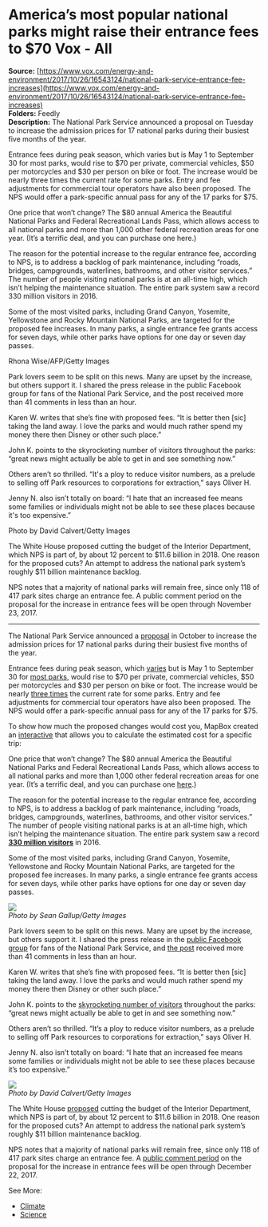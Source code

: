 # America’s most popular national parks might raise their entrance fees to $70 Vox - All

**Source:** [https://www.vox.com/energy-and-environment/2017/10/26/16543124/national-park-service-entrance-fee-increases](https://www.vox.com/energy-and-environment/2017/10/26/16543124/national-park-service-entrance-fee-increases)  
**Folders:** Feedly  
**Description:** The National Park Service announced a proposal on Tuesday to increase the admission prices for 17 national parks during their busiest five months of the year.

Entrance fees during peak season, which varies but is May 1 to September 30 for most parks, would rise to $70 per private, commercial vehicles, $50 per motorcycles and $30 per person on bike or foot. The increase would be nearly three times the current rate for some parks. Entry and fee adjustments for commercial tour operators have also been proposed. The NPS would offer a park-specific annual pass for any of the 17 parks for $75.

One price that won’t change? The $80 annual America the Beautiful National Parks and Federal Recreational Lands Pass, which allows access to all national parks and more than 1,000 other federal recreation areas for one year. (It’s a terrific deal, and you can purchase one here.)

The reason for the potential increase to the regular entrance fee, according to NPS, is to address a backlog of park maintenance, including “roads, bridges, campgrounds, waterlines, bathrooms, and other visitor services.” The number of people visiting national parks is at an all-time high, which isn’t helping the maintenance situation. The entire park system saw a record 330 million visitors in 2016.

Some of the most visited parks, including Grand Canyon, Yosemite, Yellowstone and Rocky Mountain National Parks, are targeted for the proposed fee increases. In many parks, a single entrance fee grants access for seven days, while other parks have options for one day or seven day passes.

 Rhona Wise/AFP/Getty Images

Park lovers seem to be split on this news. Many are upset by the increase, but others support it. I shared the press release in the public Facebook group for fans of the National Park Service, and the post received more than 41 comments in less than an hour.

Karen W. writes that she’s fine with proposed fees. “It is better then [sic] taking the land away. I love the parks and would much rather spend my money there then Disney or other such place.”

John K. points to the skyrocketing number of visitors throughout the parks: “great news might actually be able to get in and see something now.”

Others aren’t so thrilled. “It's a ploy to reduce visitor numbers, as a prelude to selling off Park resources to corporations for extraction,” says Oliver H.

Jenny N. also isn’t totally on board: “I hate that an increased fee means some families or individuals might not be able to see these places because it's too expensive.”

 Photo by David Calvert/Getty Images

The White House proposed cutting the budget of the Interior Department, which NPS is part of, by about 12 percent to $11.6 billion in 2018. One reason for the proposed cuts? An attempt to address the national park system’s roughly $11 billion maintenance backlog.

NPS notes that a majority of national parks will remain free, since only 118 of 417 park sites charge an entrance fee. A public comment period on the proposal for the increase in entrance fees will be open through November 23, 2017.


---

<div><div><p>The National Park Service announced a <a href="https://www.nps.gov/orgs/1207/10-24-2017-fee-changes-proposal.htm">proposal</a> in October to increase the admission prices for 17 national parks during their busiest five months of the year.</p></div><div><p>Entrance fees during peak season, which <a href="https://www.lonelyplanet.com/north-america/travel-tips-and-articles/when-is-the-best-time-to-visit-us-and-canadas-national-parks/40625c8c-8a11-5710-a052-1479d277f5eb">varies</a> but is May 1 to September 30 for <a href="http://www.oregonlive.com/travel/index.ssf/2017/10/national_park_fees_could_nearly_triple_during_peak_season.html">most parks</a>, would rise to $70 per private, commercial vehicles, $50 per motorcycles and $30 per person on bike or foot. The increase would be nearly <a href="http://www.oregonlive.com/travel/index.ssf/2017/10/national_park_fees_could_nearly_triple_during_peak_season.html">three times</a> the current rate for some parks. Entry and fee adjustments for commercial tour operators have also been proposed. The NPS would offer a park-specific annual pass for any of the 17 parks for $75.</p></div><div><p>To show how much the proposed changes would cost you, MapBox created an <a href="https://blog.mapbox.com/the-cost-of-national-parks-8eb201d8e0a9">interactive</a> that allows you to calculate the estimated cost for a specific trip:</p></div><div><p>One price that won’t change? The $80 annual America the Beautiful National Parks and Federal Recreational Lands Pass, which allows access to all national parks and more than 1,000 other federal recreation areas for one year. (It’s a terrific deal, and you can purchase one <a href="https://www.nps.gov/planyourvisit/passes.htm#">here</a>.)</p></div><div><p>The reason for the potential increase to the regular entrance fee, according to NPS, is to address a backlog of park maintenance, including “roads, bridges, campgrounds, waterlines, bathrooms, and other visitor services.” The number of people visiting national parks is at an all-time high, which isn’t helping the maintenance situation. The entire park system saw a record <a href="http://www.latimes.com/travel/la-tr-nps-crowds-20170228-story.html"><strong>330 million visitors</strong></a> in 2016.</p></div><div><p>Some of the most visited parks, including Grand Canyon, Yosemite, Yellowstone and Rocky Mountain National Parks, are targeted for the proposed fee increases. In many parks, a single entrance fee grants access for seven days, while other parks have options for one day or seven day passes.</p></div><div><div><div><div><div><div><a href="https://platform.vox.com/wp-content/uploads/sites/2/chorus/uploads/chorus_asset/file/9552955/452873320.jpg?quality=90&amp;strip=all&amp;crop=0,0,100,100"><img src="https://platform.vox.com/wp-content/uploads/sites/2/chorus/uploads/chorus_asset/file/9552955/452873320.jpg?quality=90&amp;strip=all&amp;crop=0%2C0%2C100%2C100&amp;w=1080"></a></div></div></div><div><cite>Photo by Sean Gallup/Getty Images</cite></div></div></div></div><div><p>Park lovers seem to be split on this news. Many are upset by the increase, but others support it. I shared the press release in the <a href="https://www.facebook.com/groups/National.Park.Service/">public Facebook group</a> for fans of the National Park Service, and <a href="https://www.facebook.com/groups/National.Park.Service/permalink/10156040979455832/">the post</a> received more than 41 comments in less than an hour.</p></div><div><p>Karen W. writes that she’s fine with proposed fees. “It is better then [sic] taking the land away. I love the parks and would much rather spend my money there then Disney or other such place.”</p></div><div><p>John K. points to the <a href="https://www.npca.org/articles/1498-national-parks-welcomed-record-331-million-visitors-in-2016">skyrocketing number of visitors</a> throughout the parks: “great news might actually be able to get in and see something now.”</p></div><div><p>Others aren’t so thrilled. “It’s a ploy to reduce visitor numbers, as a prelude to selling off Park resources to corporations for extraction,” says Oliver H.</p></div><div><p>Jenny N. also isn’t totally on board: “I hate that an increased fee means some families or individuals might not be able to see these places because it’s too expensive.”</p></div><div><div><div><div><div><div><a href="https://platform.vox.com/wp-content/uploads/sites/2/chorus/uploads/chorus_asset/file/9543687/541079138.jpg?quality=90&amp;strip=all&amp;crop=0,0,100,100"><img src="https://platform.vox.com/wp-content/uploads/sites/2/chorus/uploads/chorus_asset/file/9543687/541079138.jpg?quality=90&amp;strip=all&amp;crop=0%2C0%2C100%2C100&amp;w=1080"></a></div></div></div><div><cite>Photo by David Calvert/Getty Images</cite></div></div></div></div><div><p>The White House <a href="https://www.washingtonpost.com/news/energy-environment/wp/2017/05/23/trump-proposes-sharp-cuts-at-interior-department-while-pushing-for-more-drilling-on-public-lands/?utm_term=.bd492070461a">proposed</a> cutting the budget of the Interior Department, which NPS is part of, by about 12 percent to $11.6 billion in 2018. One reason for the proposed cuts? An attempt to address the national park system’s roughly $11 billion maintenance backlog.</p></div><div><p>NPS notes that a majority of national parks will remain free, since only 118 of 417 park sites charge an entrance fee. A <a href="https://parkplanning.nps.gov/projectHome.cfm?projectID=75576">public comment period</a> on the proposal for the increase in entrance fees will be open through December 22, 2017.</p></div><div><span>See More:<span> </span></span><ul><li><a href="https://www.vox.com/climate">Climate</a></li><li><a href="https://www.vox.com/science">Science</a></li></ul></div></div>
